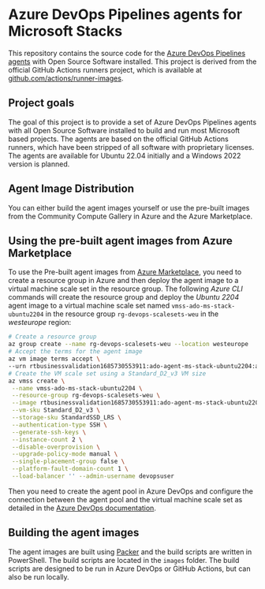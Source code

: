 
# Azure DevOps Pipelines agents for Microsoft Stacks

This repository contains the source code for the
[Azure DevOps Pipelines agents](https://docs.microsoft.com/en-us/azure/devops/pipelines/agents/agents?view=azure-devops)
with Open Source Software installed. This project is derived from the official
GitHub Actions runners project, which is available at
[github.com/actions/runner-images](https://github.com/actions/runner-images).

## Project goals

The goal of this project is to provide a set of Azure DevOps Pipelines agents
with all Open Source Software installed to build and run most Microsoft based
projects. The agents are based on the official GitHub Actions runners, which
have been stripped of all software with proprietary licenses. The agents are
available for Ubuntu 22.04 initially and a Windows 2022 version is planned.

## Agent Image Distribution

You can either build the agent images yourself or use the pre-built images from
the Community Compute Gallery in Azure and the Azure Marketplace.

## Using the pre-built agent images from Azure Marketplace

To use the Pre-built agent images from [Azure Marketplace](https://azuremarketplace.microsoft.com/en-us/marketplace/apps/rtbusinessvalidation1685730553911.ado-agent-ms-stack-ubuntu2204?tab=Overview),
you need to create a resource group in Azure and then deploy the agent image to
a virtual machine scale set in the resource group. The following *Azure CLI*
commands will create the resource group and deploy the *Ubuntu 2204* agent image
to a virtual machine scale set named `vmss-ado-ms-stack-ubuntu2204` in the
resource group `rg-devops-scalesets-weu` in the *westeurope* region:

```bash
# Create a resource group
az group create --name rg-devops-scalesets-weu --location westeurope
# Accept the terms for the agent image
az vm image terms accept \
--urn rtbusinessvalidation1685730553911:ado-agent-ms-stack-ubuntu2204:ado-agent-ms-stack-ubuntu2204:latest
# Create the VM scale set using a Standard_D2_v3 VM size
az vmss create \
 --name vmss-ado-ms-stack-ubuntu2204 \
 --resource-group rg-devops-scalesets-weu \
 --image rtbusinessvalidation1685730553911:ado-agent-ms-stack-ubuntu2204:ado-agent-ms-stack-ubuntu2204:latest \
 --vm-sku Standard_D2_v3 \
 --storage-sku StandardSSD_LRS \
 --authentication-type SSH \
 --generate-ssh-keys \
 --instance-count 2 \
 --disable-overprovision \
 --upgrade-policy-mode manual \
 --single-placement-group false \
 --platform-fault-domain-count 1 \
 --load-balancer '' --admin-username devopsuser
```

Then you need to create the agent pool in Azure DevOps and configure the
connection between the agent pool and the virtual machine scale set as detailed
in the [Azure DevOps documentation](https://learn.microsoft.com/en-us/azure/devops/pipelines/agents/scale-set-agents?view=azure-devops#create-the-scale-set-agent-pool).

## Building the agent images

The agent images are built using [Packer](https://packer.io) and the build
scripts are written in PowerShell. The build scripts are located in the
`images` folder. The build scripts are designed to be run in Azure DevOps or
GitHub Actions, but can also be run locally.
